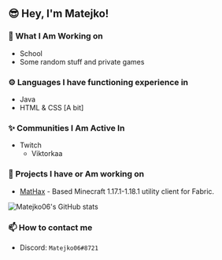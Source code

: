 ## 😎 Hey, I'm Matejko!

### 🚀 What I Am Working on

- School
- Some random stuff and private games

### ⚙️ Languages I have functioning experience in

- Java
- HTML & CSS [A bit]

### ✨ Communities I Am Active In

- Twitch
  - Viktorkaa

### 💎 Projects I have or Am working on

- [MatHax](https://mathaxclient.xyz) - Based Minecraft 1.17.1-1.18.1 utility client for Fabric.

![Matejko06's GitHub stats](https://github-readme-stats.vercel.app/api?username=Matejko06&count_private=true&show_icons=true&theme=tokyonight)

### 📫 How to contact me
- Discord: `Matejko06#8721`
